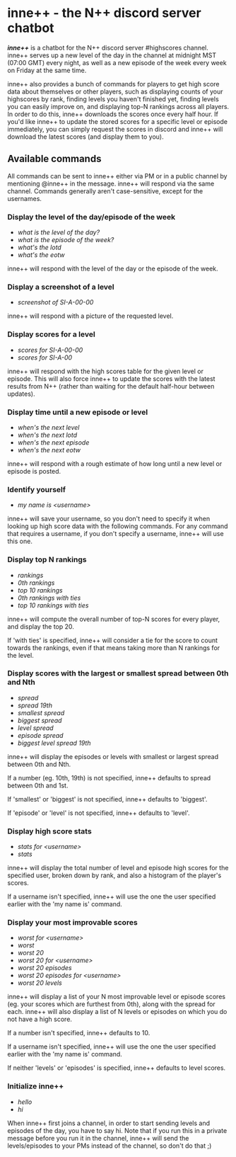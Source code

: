# inne++ - the N++ discord server chatbot
***inne++*** is a chatbot for the N++ discord server #highscores channel. inne++ serves up a new level of the day in the channel at midnight MST (07:00 GMT) every night, as well as a new episode of the week every week on Friday at the same time.

inne++ also provides a bunch of commands for players to get high score data about themselves or other players, such as displaying counts of your highscores by rank, finding levels you haven't finished yet, finding levels you can easily improve on, and displaying top-N rankings across all players. In order to do this, inne++ downloads the scores once every half hour. If you'd like inne++ to update the stored scores for a specific level or episode immediately, you can simply request the scores in discord and inne++ will download the latest scores (and display them to you).

## Available commands

All commands can be sent to inne++ either via PM or in a public channel by mentioning @inne++ in the message. inne++ will respond via the same channel.
Commands generally aren't case-sensitive, except for the usernames.

### Display the level of the day/episode of the week
- *what is the level of the day?*
- *what is the episode of the week?*
- *what's the lotd*
- *what's the eotw*

inne++ will respond with the level of the day or the episode of the week.

### Display a screenshot of a level
- *screenshot of SI-A-00-00*

inne++ will respond with a picture of the requested level.

### Display scores for a level
- *scores for SI-A-00-00*
- *scores for SI-A-00*

inne++ will respond with the high scores table for the given level or episode.
This will also force inne++ to update the scores with the latest results from N++ (rather than waiting for the default half-hour between updates).

### Display time until a new episode or level
- *when's the next level*
- *when's the next lotd*
- *when's the next episode*
- *when's the next eotw*

inne++ will respond with a rough estimate of how long until a new level or episode is posted.

### Identify yourself
- *my name is \<username\>*

inne++ will save your username, so you don't need to specify it when looking up high score data with the following commands.
For any command that requires a username, if you don't specify a username, inne++ will use this one.

### Display top N rankings
- *rankings*
- *0th rankings*
- *top 10 rankings*
- *0th rankings with ties*
- *top 10 rankings with ties*

inne++ will compute the overall number of top-N scores for every player, and display the top 20.

If 'with ties' is specified, inne++ will consider a tie for the score to count towards the rankings, even if that means taking more than N rankings for the level.

### Display scores with the largest or smallest spread between 0th and Nth
- *spread*
- *spread 19th*
- *smallest spread*
- *biggest spread*
- *level spread*
- *episode spread*
- *biggest level spread 19th*

inne++ will display the episodes or levels with smallest or largest spread between 0th and Nth.

If a number (eg. 10th, 19th) is not specified, inne++ defaults to spread between 0th and 1st.

If 'smallest' or 'biggest' is not specified, inne++ defaults to 'biggest'.

If 'episode' or 'level' is not specified, inne++ defaults to 'level'.

### Display high score stats
- *stats for \<username\>*
- *stats*

inne++ will display the total number of level and episode high scores for the specified user, broken down by rank, and also a histogram of the player's scores.

If a username isn't specified, inne++ will use the one the user specified earlier with the 'my name is' command.

### Display your most improvable scores
- *worst for \<username\>*
- *worst*
- *worst 20*
- *worst 20 for \<username\>*
- *worst 20 episodes*
- *worst 20 episodes for \<username\>*
- *worst 20 levels*

inne++ will display a list of your N most improvable level or episode scores (eg. your scores which are furthest from 0th), along with the spread for each. inne++ will also display a list of N levels or episodes on which you do not have a high score.

If a number isn't specified, inne++ defaults to 10.

If a username isn't specified, inne++ will use the one the user specified earlier with the 'my name is' command.

If neither 'levels' or 'episodes' is specified, inne++ defaults to level scores.

### Initialize inne++
- *hello*
- *hi*

When inne++ first joins a channel, in order to start sending levels and episodes of the day, you have to say hi. Note that if you run this in a private message before you run it in the channel, inne++ will send the levels/episodes to your PMs instead of the channel, so don't do that ;)
